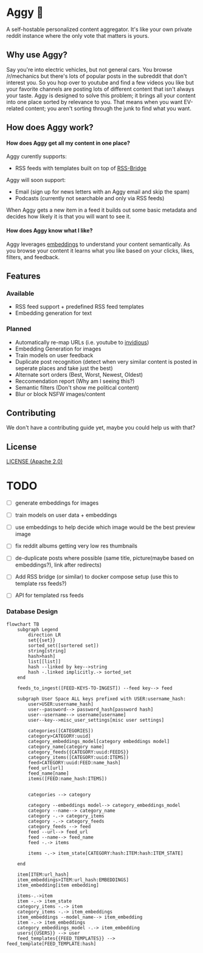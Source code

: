 # Aggy 🐊

A self-hostable personalized content aggregator. It's like your own private reddit instance where the only vote that matters is yours.

## Why use Aggy?

Say you're into electric vehicles, but not general cars. You browse /r/mechanics but there's lots of popular posts in the subreddit that don't interest you. So you hop over to youtube and find a few videos you like but your favorite channels are posting lots of different content that isn't always your taste. Aggy is designed to solve this problem; it brings all your content into one place sorted by relevance to you. That means when you want EV-related content; you aren't sorting through the junk to find what you want.

## How does Aggy work?

#### How does Aggy get all my content in one place?

Aggy curently supports:
- RSS feeds with templates built on top of [RSS-Bridge](https://github.com/RSS-Bridge/rss-bridge)

Aggy will soon support:
- Email (sign up for news letters with an Aggy email and skip the spam)
- Podcasts (currently not searchable and only via RSS feeds)


When Aggy gets a new item in a feed it builds out some basic metadata and decides how likely it is that you will want to see it.

#### How does Aggy know what I like?

Aggy leverages [embeddings](https://stackoverflow.blog/2023/11/09/an-intuitive-introduction-to-text-embeddings/) to understand your content semantically. As you browse your content it learns what you like based on your clicks, likes, filters, and feedback.


## Features

### Available

- RSS feed support + predefined RSS feed templates
- Embedding generation for text

### Planned

- Automatically re-map URLs (i.e. youtube to [invidious](https://invidious.io/))
- Embedding Generation for images
- Train models on user feedback
- Duplicate post recognition (detect when very similar content is posted in seperate places and take just the best)
- Alternate sort orders (Best, Worst, Newest, Oldest)
- Reccomendation report (Why am I seeing this?)
- Semantic filters (Don't show me political content)
- Blur or block NSFW images/content

## Contributing

We don't have a contributing guide yet, maybe you could help us with that?

## License

[LICENSE (Apache 2.0)](./LICENSE)






# TODO
- [ ] generate embeddings for images
- [ ] train models on user data + embeddings
- [ ] use embeddings to help decide which image would be the best preview image
- [ ] fix reddit albums getting very low res thumbnails
- [ ] de-duplicate posts where possible (same title, picture(maybe based on embeddings?), link after redirects)
- [ ] Add RSS bridge (or similar) to docker compose setup (use this to template rss feeds?)
- [ ] API for templated rss feeds


### Database Design

```mermaid
flowchart TB
    subgraph Legend
        direction LR
        set{{set}}
        sorted_set([sortered set])
        string[string]
        hash>hash]
        list[[list]]
        hash --linked by key-->string
        hash -.linked implicitly.-> sorted_set
    end

    feeds_to_ingest([FEED-KEYS-TO-INGEST]) --feed key--> feed

    subgraph User Space ALL keys prefixed with USER:username_hash:
        user>USER:username_hash]
        user--password--> password_hash[password hash]
        user--username--> username[username]
        user--key-->misc_user_settings[misc user settings]

        categories([CATEGORIES])
        category>CATEGORY:uuid]
        category_embeddings_model[category embeddings model]
        category_name[category name]
        category_feeds{{CATEGORY:uuid:FEEDS}}
        category_items([CATEGORY:uuid:ITEMS])
        feed>CATEGORY:uuid:FEED:name_hash]
        feed_url[url]
        feed_name[name]
        items([FEED:name_hash:ITEMS])


        categories --> category

        category --embeddings model--> category_embeddings_model
        category --name--> category_name
        category -.-> category_items
        category -.-> category_feeds
        category_feeds --> feed
        feed --url--> feed_url
        feed --name--> feed_name
        feed -.-> items

        items -.-> item_state[CATEGORY:hash:ITEM:hash:ITEM_STATE]

    end

    item[ITEM:url_hash]
    item_embeddings>ITEM:url_hash:EMBEDDINGS]
    item_embedding[item embedding]

    items-.->item
    item -.-> item_state
    category_items -.-> item
    category_items -.-> item_embeddings
    item_embeddings --model_name--> item_embedding
    item -.-> item_embeddings
    category_embeddings_model -.-> item_embedding
    users{{USERS}} --> user
    feed_templates{{FEED_TEMPLATES}} --> feed_template[FEED_TEMPLATE:hash]
```
